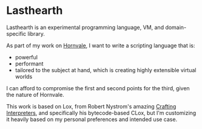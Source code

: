 # Lasthearth

Lasthearth is an experimental programming language, VM, and domain-specific library.

As part of my work on [Hornvale](https://github.com/ndouglas/hornvale/), I want to write a scripting language that is:

- powerful
- performant
- tailored to the subject at hand, which is creating highly extensible virtual worlds

I can afford to compromise the first and second points for the third, given the nature of Hornvale.

This work is based on Lox, from Robert Nystrom's amazing [Crafting Interpreters](https://craftinginterpreters.com), and specifically his bytecode-based CLox, but I'm customizing it heavily based on my personal preferences and intended use case.

